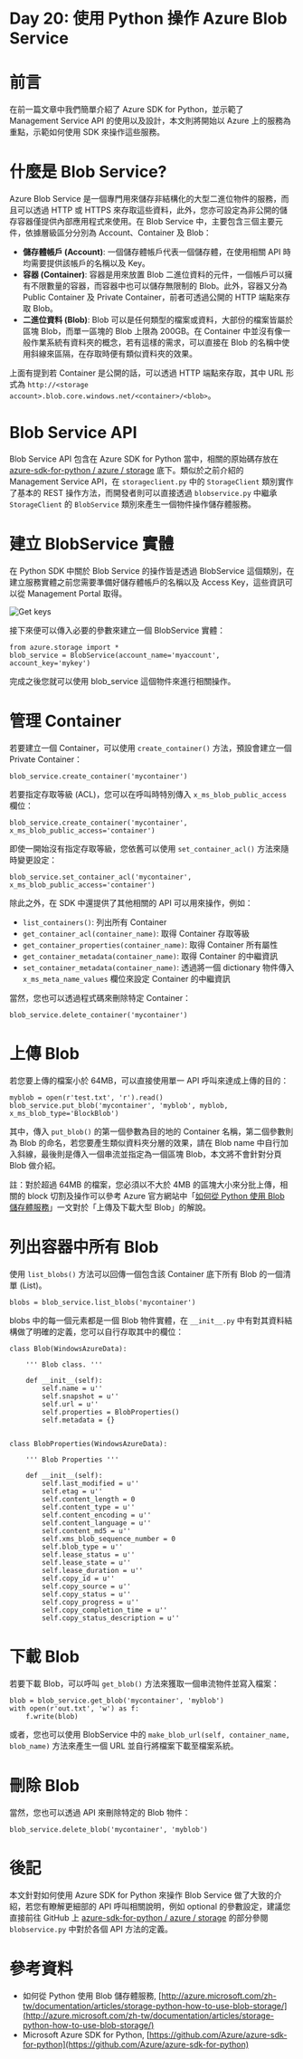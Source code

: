 Day 20: 使用 Python 操作 Azure Blob Service
===================================

# 前言

在前一篇文章中我們簡單介紹了 Azure SDK for Python，並示範了 Management Service API 的使用以及設計，本文則將開始以 Azure 上的服務為重點，示範如何使用 SDK 來操作這些服務。

# 什麼是 Blob Service?

Azure Blob Service 是一個專門用來儲存非結構化的大型二進位物件的服務，而且可以透過 HTTP 或 HTTPS 來存取這些資料，此外，您亦可設定為非公開的儲存容器僅提供內部應用程式來使用。在 Blob Service 中，主要包含三個主要元件，依據層級區分分別為 Account、Container 及 Blob：

- **儲存體帳戶 (Account)**: 一個儲存體帳戶代表一個儲存體，在使用相關 API 時均需要提供該帳戶的名稱以及 Key。
- **容器 (Container)**: 容器是用來放置 Blob 二進位資料的元件，一個帳戶可以擁有不限數量的容器，而容器中也可以儲存無限制的 Blob。此外，容器又分為 Public Container 及 Private Container，前者可透過公開的 HTTP 端點來存取 Blob。
- **二進位資料 (Blob)**: Blob 可以是任何類型的檔案或資料，大部份的檔案皆屬於區塊 Blob，而單一區塊的 Blob 上限為 200GB。在 Container 中並沒有像一般作業系統有資料夾的概念，若有這樣的需求，可以直接在 Blob 的名稱中使用斜線來區隔，在存取時便有類似資料夾的效果。

上面有提到若 Container 是公開的話，可以透過 HTTP 端點來存取，其中 URL 形式為 `http://<storage account>.blob.core.windows.net/<container>/<blob>`。 

# Blob Service API

Blob Service API 包含在 Azure SDK for Python 當中，相關的原始碼存放在 [azure-sdk-for-python / azure / storage](https://github.com/Azure/azure-sdk-for-python/tree/master/azure/storage) 底下。類似於之前介紹的 Management Service API，在 `storageclient.py` 中的 `StorageClient` 類別實作了基本的 REST 操作方法，而開發者則可以直接透過 `blobservice.py` 中繼承 `StorageClient` 的 `BlobService` 類別來產生一個物件操作儲存體服務。

# 建立 BlobService 實體

在 Python SDK 中關於 Blob Service 的操作皆是透過 BlobService 這個類別，在建立服務實體之前您需要準備好儲存體帳戶的名稱以及 Access Key，這些資訊可以從 Management Portal 取得。

![Get keys](https://raw.githubusercontent.com/hungys/azure-blog/master/media/20-azure-blob-service-using-python/get-keys.png)

接下來便可以傳入必要的參數來建立一個 BlobService 實體：

```
from azure.storage import *
blob_service = BlobService(account_name='myaccount', account_key='mykey')
```

完成之後您就可以使用 blob_service 這個物件來進行相關操作。

# 管理 Container

若要建立一個 Container，可以使用 `create_container()` 方法，預設會建立一個 Private Container：

```
blob_service.create_container('mycontainer')
```

若要指定存取等級 (ACL)，您可以在呼叫時特別傳入 `x_ms_blob_public_access` 欄位：

```
blob_service.create_container('mycontainer', x_ms_blob_public_access='container') 
```

即使一開始沒有指定存取等級，您依舊可以使用 `set_container_acl()` 方法來隨時變更設定：

```
blob_service.set_container_acl('mycontainer', x_ms_blob_public_access='container')
```

除此之外，在 SDK 中還提供了其他相關的 API 可以用來操作，例如：

- `list_containers()`: 列出所有 Container
- `get_container_acl(container_name)`: 取得 Container 存取等級
- `get_container_properties(container_name)`: 取得 Container 所有屬性
- `get_container_metadata(container_name)`: 取得 Container 的中繼資訊
- `set_container_metadata(container_name)`: 透過將一個 dictionary 物件傳入 `x_ms_meta_name_values` 欄位來設定 Container 的中繼資訊

當然，您也可以透過程式碼來刪除特定 Container：

```
blob_service.delete_container('mycontainer')
```

# 上傳 Blob

若您要上傳的檔案小於 64MB，可以直接使用單一 API 呼叫來達成上傳的目的：

```
myblob = open(r'test.txt', 'r').read()
blob_service.put_blob('mycontainer', 'myblob', myblob, x_ms_blob_type='BlockBlob')
```

其中，傳入 `put_blob()` 的第一個參數為目的地的 Container 名稱，第二個參數則為 Blob 的命名，若您要產生類似資料夾分層的效果，請在 Blob name 中自行加入斜線，最後則是傳入一個串流並指定為一個區塊 Blob，本文將不會針對分頁 Blob 做介紹。

註：對於超過 64MB 的檔案，您必須以不大於 4MB 的區塊大小來分批上傳，相關的 block 切割及操作可以參考 Azure 官方網站中「[如何從 Python 使用 Blob 儲存體服務](http://azure.microsoft.com/zh-tw/documentation/articles/storage-python-how-to-use-blob-storage/)」一文對於「上傳及下載大型 Blob」的解說。

# 列出容器中所有 Blob

使用 `list_blobs()` 方法可以回傳一個包含該 Container 底下所有 Blob 的一個清單 (List)。

```
blobs = blob_service.list_blobs('mycontainer')
```

blobs 中的每一個元素都是一個 Blob 物件實體，在 `__init__.py` 中有對其資料結構做了明確的定義，您可以自行存取其中的欄位：

```
class Blob(WindowsAzureData):

    ''' Blob class. '''

    def __init__(self):
        self.name = u''
        self.snapshot = u''
        self.url = u''
        self.properties = BlobProperties()
        self.metadata = {}


class BlobProperties(WindowsAzureData):

    ''' Blob Properties '''

    def __init__(self):
        self.last_modified = u''
        self.etag = u''
        self.content_length = 0
        self.content_type = u''
        self.content_encoding = u''
        self.content_language = u''
        self.content_md5 = u''
        self.xms_blob_sequence_number = 0
        self.blob_type = u''
        self.lease_status = u''
        self.lease_state = u''
        self.lease_duration = u''
        self.copy_id = u''
        self.copy_source = u''
        self.copy_status = u''
        self.copy_progress = u''
        self.copy_completion_time = u''
        self.copy_status_description = u''
```

# 下載 Blob

若要下載 Blob，可以呼叫 `get_blob()` 方法來獲取一個串流物件並寫入檔案：

```
blob = blob_service.get_blob('mycontainer', 'myblob')
with open(r'out.txt', 'w') as f:
    f.write(blob)
````

或者，您也可以使用 BlobService 中的 `make_blob_url(self, container_name, blob_name)` 方法來產生一個 URL 並自行將檔案下載至檔案系統。

# 刪除 Blob

當然，您也可以透過 API 來刪除特定的 Blob 物件：

```
blob_service.delete_blob('mycontainer', 'myblob') 
```

# 後記

本文針對如何使用 Azure SDK for Python 來操作 Blob Service 做了大致的介紹，若您有瞭解更細部的 API 呼叫相關說明，例如 optional 的參數設定，建議您直接前往 GitHub 上 [azure-sdk-for-python / azure / storage](https://github.com/Azure/azure-sdk-for-python/tree/master/azure/storage) 的部分參閱 `blobservice.py` 中對於各個 API 方法的定義。

# 參考資料

- 如何從 Python 使用 Blob 儲存體服務, [http://azure.microsoft.com/zh-tw/documentation/articles/storage-python-how-to-use-blob-storage/](http://azure.microsoft.com/zh-tw/documentation/articles/storage-python-how-to-use-blob-storage/)
- Microsoft Azure SDK for Python, [https://github.com/Azure/azure-sdk-for-python](https://github.com/Azure/azure-sdk-for-python)